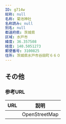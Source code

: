 ```yaml
---
ID: g714w
総称: null
名称: 菊池神社
名称読み: null
別名: null
都道府県: 茨城県
区域: 水戸市
緯度: 36.357508
経度: 140.5051273
郵便番号: 3100825
住所: 茨城県水戸市谷田町６６０
---
```


## その他

### 参考URL

| URL | 説明          |
| --- | ------------- |
|     | OpenStreetMap |
